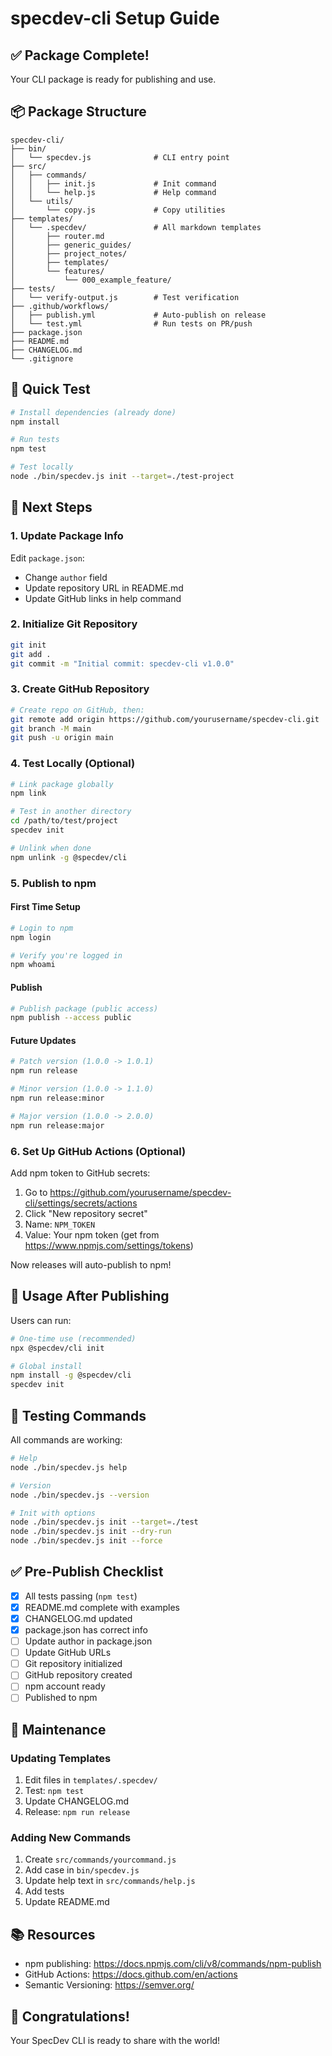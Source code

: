 # specdev-cli Setup Guide

## ✅ Package Complete!

Your CLI package is ready for publishing and use.

## 📦 Package Structure

```
specdev-cli/
├── bin/
│   └── specdev.js              # CLI entry point
├── src/
│   ├── commands/
│   │   ├── init.js             # Init command
│   │   └── help.js             # Help command
│   └── utils/
│       └── copy.js             # Copy utilities
├── templates/
│   └── .specdev/               # All markdown templates
│       ├── router.md
│       ├── generic_guides/
│       ├── project_notes/
│       ├── templates/
│       └── features/
│           └── 000_example_feature/
├── tests/
│   └── verify-output.js        # Test verification
├── .github/workflows/
│   ├── publish.yml             # Auto-publish on release
│   └── test.yml                # Run tests on PR/push
├── package.json
├── README.md
├── CHANGELOG.md
└── .gitignore
```

## 🚀 Quick Test

```bash
# Install dependencies (already done)
npm install

# Run tests
npm test

# Test locally
node ./bin/specdev.js init --target=./test-project
```

## 📝 Next Steps

### 1. Update Package Info
Edit `package.json`:
- Change `author` field
- Update repository URL in README.md
- Update GitHub links in help command

### 2. Initialize Git Repository
```bash
git init
git add .
git commit -m "Initial commit: specdev-cli v1.0.0"
```

### 3. Create GitHub Repository
```bash
# Create repo on GitHub, then:
git remote add origin https://github.com/yourusername/specdev-cli.git
git branch -M main
git push -u origin main
```

### 4. Test Locally (Optional)
```bash
# Link package globally
npm link

# Test in another directory
cd /path/to/test/project
specdev init

# Unlink when done
npm unlink -g @specdev/cli
```

### 5. Publish to npm

#### First Time Setup
```bash
# Login to npm
npm login

# Verify you're logged in
npm whoami
```

#### Publish
```bash
# Publish package (public access)
npm publish --access public
```

#### Future Updates
```bash
# Patch version (1.0.0 -> 1.0.1)
npm run release

# Minor version (1.0.0 -> 1.1.0)
npm run release:minor

# Major version (1.0.0 -> 2.0.0)
npm run release:major
```

### 6. Set Up GitHub Actions (Optional)

Add npm token to GitHub secrets:
1. Go to https://github.com/yourusername/specdev-cli/settings/secrets/actions
2. Click "New repository secret"
3. Name: `NPM_TOKEN`
4. Value: Your npm token (get from https://www.npmjs.com/settings/tokens)

Now releases will auto-publish to npm!

## 📖 Usage After Publishing

Users can run:
```bash
# One-time use (recommended)
npx @specdev/cli init

# Global install
npm install -g @specdev/cli
specdev init
```

## 🧪 Testing Commands

All commands are working:

```bash
# Help
node ./bin/specdev.js help

# Version
node ./bin/specdev.js --version

# Init with options
node ./bin/specdev.js init --target=./test
node ./bin/specdev.js init --dry-run
node ./bin/specdev.js init --force
```

## ✅ Pre-Publish Checklist

- [x] All tests passing (`npm test`)
- [x] README.md complete with examples
- [x] CHANGELOG.md updated
- [x] package.json has correct info
- [ ] Update author in package.json
- [ ] Update GitHub URLs
- [ ] Git repository initialized
- [ ] GitHub repository created
- [ ] npm account ready
- [ ] Published to npm

## 🔄 Maintenance

### Updating Templates

1. Edit files in `templates/.specdev/`
2. Test: `npm test`
3. Update CHANGELOG.md
4. Release: `npm run release`

### Adding New Commands

1. Create `src/commands/yourcommand.js`
2. Add case in `bin/specdev.js`
3. Update help text in `src/commands/help.js`
4. Add tests
5. Update README.md

## 📚 Resources

- npm publishing: https://docs.npmjs.com/cli/v8/commands/npm-publish
- GitHub Actions: https://docs.github.com/en/actions
- Semantic Versioning: https://semver.org/

## 🎉 Congratulations!

Your SpecDev CLI is ready to share with the world!
